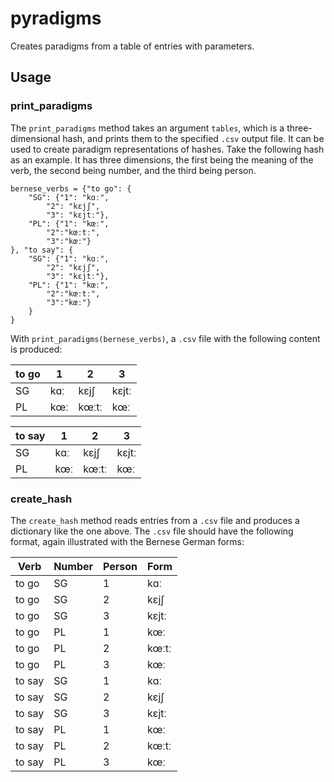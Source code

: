 # pyradigms

Creates paradigms from a table of entries with parameters.

## Usage

### print_paradigms
The `print_paradigms` method takes an argument `tables`, which is a three-dimensional hash, and prints them to the specified `.csv` output file.
It can be used to create paradigm representations of hashes.
Take the following hash as an example.
It has three dimensions, the first being the meaning of the verb, the second being number, and the third being person.

```
bernese_verbs = {"to go": {
    "SG": {"1": "kɑː",
        "2": "kɛjʃ",
        "3": "kɛjtː"},
    "PL": {"1": "kœː",
        "2":"kœːtː",
        "3":"kœː"}
}, "to say": {
    "SG": {"1": "kɑː",
        "2": "kɛjʃ",
        "3": "kɛjtː"},
    "PL": {"1": "kœː",
        "2":"kœːtː",
        "3":"kœː"}
    }
}
```
With `print_paradigms(bernese_verbs)`, a `.csv` file with the following content is produced:

| to go | 1  | 2  | 3  
| ----- | ----- | ----  | ----
| SG | kɑː | kɛjʃ | kɛjtː
| PL | kœː | kœːtː | kœː

| to say | 1 | 2 | 3
| ----- | ----- | ------ | ------
| SG | kɑː | kɛjʃ | kɛjtː
| PL | kœː | kœːtː | kœː

### create_hash
The `create_hash` method reads entries from a `.csv` file and produces a dictionary like the one above.
The `.csv` file should have the following format, again illustrated with the Bernese German forms:

| Verb | Number | Person | Form
| ----- | -----| ----- | -----
| to go | SG | 1 | kɑː
| to go | SG | 2 | kɛjʃ
| to go | SG | 3 | kɛjtː
| to go | PL | 1 | kœː
| to go | PL | 2 | kœːtː
| to go | PL | 3 | kœː
| to say | SG | 1 | kɑː
| to say | SG | 2 | kɛjʃ
| to say | SG | 3 | kɛjtː
| to say | PL | 1 | kœː
| to say | PL | 2 | kœːtː
| to say | PL | 3 | kœː